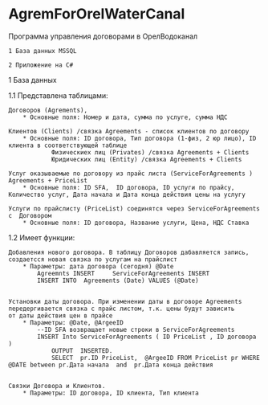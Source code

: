 # AgremForOrelWaterCanal
Программа управления договорами в ОрелВодоканал

    1 База данных MSSQL

    2 Приложение на C#


1 База данных

1.1 Представлена таблицами:

    Договоров (Agrements),
        * Основные поля: Номер и дата, сумма по услуге, сумма НДС
        
    Клиентов (Clients) /связка Agreements - список клиентов по договору
        * Основные поля: ID договора, Тип договора (1-физ, 2 юр лицо), ID клиента в соответствующей таблице
                Физическиех лиц (Privates) /связка Agreements + Clients
                Юридических лиц (Entity) /связка Agreements + Clients
                
    Услуг оказываемые по договору из прайс листа (ServiceForAgreements ) Agreements + PriceList
        * Основные поля: ID SFA,  ID договора, ID услуги по прайсу, Количество услуг, Дата начала и Дата конца действия цены на услугу
        
    Услуги по прайслисту (PriceList) соединятся через ServiceForAgreements с  Договором
        * Основные поля: ID договора, Название услуги, Цена, НДС Ставка
    

1.2 Имеет функции:
    
    Добавления нового договора. В таблицу Договоров дабавляется запись, создаетсся новая связка по услугам на прайслист
        * Параметры: дата договора (сегодня) @Date
            Agreemnts INSERT     ServiceForAgreements INSERT 
            INSERT INTO  Agreements (Date) VALUES (@Date)
        
    
    Установки даты договора. При изменении даты в договоре Agreements передергивается связка с прайс листом, т.к. цены будут зависить
    от даты действия цен в прайсе
        * Параметры: @Date, @ArgeeID
            --ID SFA возвращает новые строки в ServiceForAgreements
            INSERT Into ServiceForAgreements ( ID PriceList , ID договора ) 
                OUTPUT  INSERTED.
                SELECT  pr.ID PriceList,  @ArgeeID FROM PriceList pr WHERE   @DATE between pr.Дата начала  and  pr.Дата конца действия
            

    Связки Договора и Клиентов. 
        * Параметры: ID договора, ID клиента, Тип клиента

    
    
    
